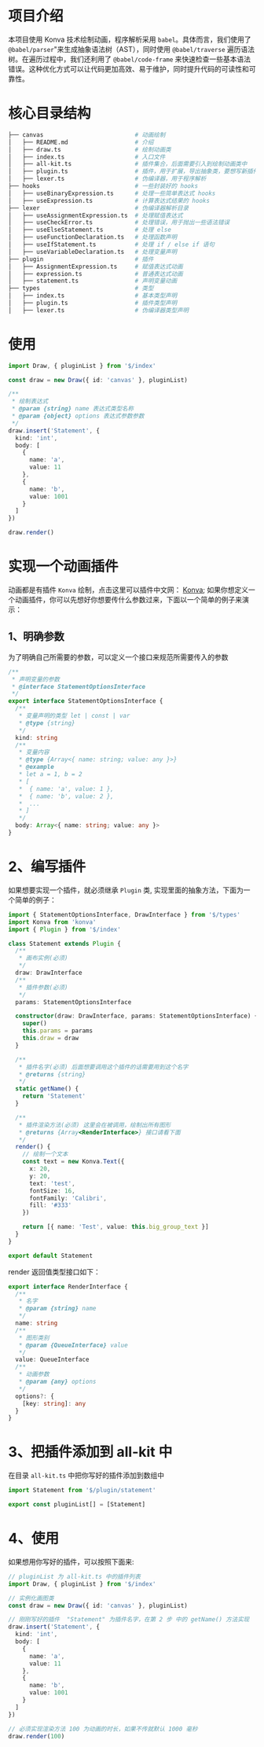 # 项目介绍

本项目使用 Konva 技术绘制动画，程序解析采用 `babel`。具体而言，我们使用了 `@babel/parser`"来生成抽象语法树（AST），同时使用 `@babel/traverse` 遍历语法树。在遍历过程中，我们还利用了 `@babel/code-frame` 来快速检查一些基本语法错误。这种优化方式可以让代码更加高效、易于维护，同时提升代码的可读性和可靠性。

# 核心目录结构

```bash
├── canvas                          # 动画绘制
│   ├── README.md                   # 介绍
│   ├── draw.ts                     # 绘制动画类
│   ├── index.ts                    # 入口文件
│   ├── all-kit.ts                  # 插件集合，后面需要引入到绘制动画类中
│   ├── plugin.ts                   # 插件，用于扩展，导出抽象类，要想写新插件需要继承实现
│   ├── lexer.ts                    # 伪编译器，用于程序解析
├── hooks                           # 一些封装好的 hooks
│   ├── useBinaryExpression.ts      # 处理一些简单表达式 hooks
│   ├── useExpression.ts            # 计算表达式结果的 hooks
├── lexer                           # 伪编译器解析目录
│   ├── useAssignmentExpression.ts  # 处理赋值表达式
│   ├── useCheckError.ts            # 处理错误，用于抛出一些语法错误
│   ├── useElseStatement.ts         # 处理 else
│   ├── useFunctionDeclaration.ts   # 处理函数声明
│   ├── useIfStatement.ts           # 处理 if / else if 语句
│   ├── useVariableDeclaration.ts   # 处理变量声明
├── plugin                          # 插件
│   ├── AssignmentExpression.ts     # 赋值表达式动画
│   ├── expression.ts               # 普通表达式动画
│   ├── statement.ts                # 声明变量动画
├── types                           # 类型
│   ├── index.ts                    # 基本类型声明
│   ├── plugin.ts                   # 插件类型声明
│   ├── lexer.ts                    # 伪编译器类型声明
```

# 使用

```ts
import Draw, { pluginList } from '$/index'

const draw = new Draw({ id: 'canvas' }, pluginList)

/**
 * 绘制表达式
 * @param {string} name 表达式类型名称
 * @param {object} options 表达式参数参数
 */
draw.insert('Statement', {
  kind: 'int',
  body: [
    {
      name: 'a',
      value: 11
    },
    {
      name: 'b',
      value: 1001
    }
  ]
})

draw.render()
```

# 实现一个动画插件

动画都是有插件 `Konva` 绘制，点击这里可以插件中文网： [Konva](http://konvajs-doc.bluehymn.com/docs/index.html);
如果你想定义一个动画插件，你可以先想好你想要传什么参数过来，下面以一个简单的例子来演示：

## 1、明确参数

为了明确自己所需要的参数，可以定义一个接口来规范所需要传入的参数

```ts
/**
 * 声明变量的参数
 * @interface StatementOptionsInterface
 */
export interface StatementOptionsInterface {
  /**
   * 变量声明的类型 let | const | var
   * @type {string}
   */
  kind: string
  /**
   * 变量内容
   * @type {Array<{ name: string; value: any }>}
   * @example
   * let a = 1, b = 2
   * [
   *  { name: 'a', value: 1 },
   *  { name: 'b', value: 2 },
   *  ...
   * ]
   */
  body: Array<{ name: string; value: any }>
}
```

# 2、编写插件

如果想要实现一个插件，就必须继承 `Plugin` 类, 实现里面的抽象方法，下面为一个简单的例子：

```ts
import { StatementOptionsInterface, DrawInterface } from '$/types'
import Konva from 'konva'
import { Plugin } from '$/index'

class Statement extends Plugin {
  /**
   * 画布实例(必须)
   */
  draw: DrawInterface
  /**
   * 插件参数(必须)
   */
  params: StatementOptionsInterface

  constructor(draw: DrawInterface, params: StatementOptionsInterface) {
    super()
    this.params = params
    this.draw = draw
  }

  /**
   * 插件名字(必须) 后面想要调用这个插件的话需要用到这个名字
   * @returns {string}
   */
  static getName() {
    return 'Statement'
  }

  /**
   * 插件渲染方法(必须) 这里会在被调用，绘制出所有图形
   * @returns {Array<RenderInterface>} 接口请看下面
   */
  render() {
    // 绘制一个文本
    const text = new Konva.Text({
      x: 20,
      y: 20,
      text: 'test',
      fontSize: 16,
      fontFamily: 'Calibri',
      fill: '#333'
    })

    return [{ name: 'Test', value: this.big_group_text }]
  }
}

export default Statement
```

render 返回值类型接口如下：

```ts
export interface RenderInterface {
  /**
   * 名字
   * @param {string} name
   */
  name: string
  /**
   * 图形类别
   * @param {QueueInterface} value
   */
  value: QueueInterface
  /**
   * 动画参数
   * @param {any} options
   */
  options?: {
    [key: string]: any
  }
}
```

# 3、把插件添加到 all-kit 中

在目录 `all-kit.ts` 中把你写好的插件添加到数组中

```ts
import Statement from '$/plugin/statement'

export const pluginList[] = [Statement]
```

# 4、使用

如果想用你写好的插件，可以按照下面来:

```ts
// pluginList 为 all-kit.ts 中的插件列表
import Draw, { pluginList } from '$/index'

// 实例化画图类
const draw = new Draw({ id: 'canvas' }, pluginList)

// 刚刚写好的插件  "Statement" 为插件名字，在第 2 步 中的 getName() 方法实现
draw.insert('Statement', {
  kind: 'int',
  body: [
    {
      name: 'a',
      value: 11
    },
    {
      name: 'b',
      value: 1001
    }
  ]
})

// 必须实现渲染方法 100 为动画的时长，如果不传就默认 1000 毫秒
draw.render(100)
```
